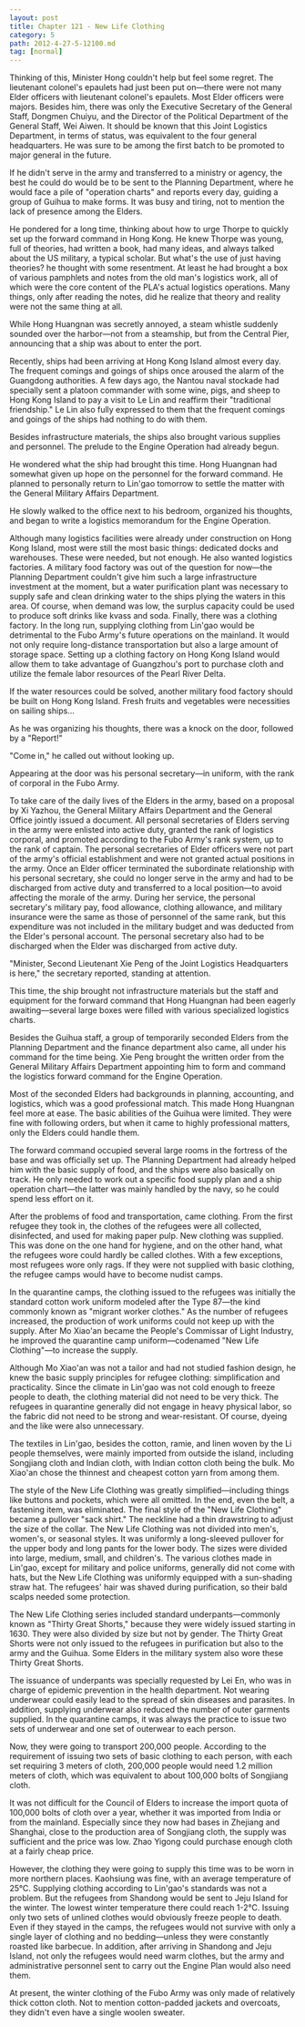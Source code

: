 ```yaml
---
layout: post
title: Chapter 121 - New Life Clothing
category: 5
path: 2012-4-27-5-12100.md
tag: [normal]
---
```


Thinking of this, Minister Hong couldn't help but feel some regret. The lieutenant colonel's epaulets had just been put on—there were not many Elder officers with lieutenant colonel's epaulets. Most Elder officers were majors. Besides him, there was only the Executive Secretary of the General Staff, Dongmen Chuiyu, and the Director of the Political Department of the General Staff, Wei Aiwen. It should be known that this Joint Logistics Department, in terms of status, was equivalent to the four general headquarters. He was sure to be among the first batch to be promoted to major general in the future.

If he didn't serve in the army and transferred to a ministry or agency, the best he could do would be to be sent to the Planning Department, where he would face a pile of "operation charts" and reports every day, guiding a group of Guihua to make forms. It was busy and tiring, not to mention the lack of presence among the Elders.

He pondered for a long time, thinking about how to urge Thorpe to quickly set up the forward command in Hong Kong. He knew Thorpe was young, full of theories, had written a book, had many ideas, and always talked about the US military, a typical scholar. But what's the use of just having theories? he thought with some resentment. At least he had brought a box of various pamphlets and notes from the old man's logistics work, all of which were the core content of the PLA's actual logistics operations. Many things, only after reading the notes, did he realize that theory and reality were not the same thing at all.

While Hong Huangnan was secretly annoyed, a steam whistle suddenly sounded over the harbor—not from a steamship, but from the Central Pier, announcing that a ship was about to enter the port.

Recently, ships had been arriving at Hong Kong Island almost every day. The frequent comings and goings of ships once aroused the alarm of the Guangdong authorities. A few days ago, the Nantou naval stockade had specially sent a platoon commander with some wine, pigs, and sheep to Hong Kong Island to pay a visit to Le Lin and reaffirm their "traditional friendship." Le Lin also fully expressed to them that the frequent comings and goings of the ships had nothing to do with them.

Besides infrastructure materials, the ships also brought various supplies and personnel. The prelude to the Engine Operation had already begun.

He wondered what the ship had brought this time. Hong Huangnan had somewhat given up hope on the personnel for the forward command. He planned to personally return to Lin'gao tomorrow to settle the matter with the General Military Affairs Department.

He slowly walked to the office next to his bedroom, organized his thoughts, and began to write a logistics memorandum for the Engine Operation.

Although many logistics facilities were already under construction on Hong Kong Island, most were still the most basic things: dedicated docks and warehouses. These were needed, but not enough. He also wanted logistics factories. A military food factory was out of the question for now—the Planning Department couldn't give him such a large infrastructure investment at the moment, but a water purification plant was necessary to supply safe and clean drinking water to the ships plying the waters in this area. Of course, when demand was low, the surplus capacity could be used to produce soft drinks like kvass and soda. Finally, there was a clothing factory. In the long run, supplying clothing from Lin'gao would be detrimental to the Fubo Army's future operations on the mainland. It would not only require long-distance transportation but also a large amount of storage space. Setting up a clothing factory on Hong Kong Island would allow them to take advantage of Guangzhou's port to purchase cloth and utilize the female labor resources of the Pearl River Delta.

If the water resources could be solved, another military food factory should be built on Hong Kong Island. Fresh fruits and vegetables were necessities on sailing ships...

As he was organizing his thoughts, there was a knock on the door, followed by a "Report!"

"Come in," he called out without looking up.

Appearing at the door was his personal secretary—in uniform, with the rank of corporal in the Fubo Army.

To take care of the daily lives of the Elders in the army, based on a proposal by Xi Yazhou, the General Military Affairs Department and the General Office jointly issued a document. All personal secretaries of Elders serving in the army were enlisted into active duty, granted the rank of logistics corporal, and promoted according to the Fubo Army's rank system, up to the rank of captain. The personal secretaries of Elder officers were not part of the army's official establishment and were not granted actual positions in the army. Once an Elder officer terminated the subordinate relationship with his personal secretary, she could no longer serve in the army and had to be discharged from active duty and transferred to a local position—to avoid affecting the morale of the army. During her service, the personal secretary's military pay, food allowance, clothing allowance, and military insurance were the same as those of personnel of the same rank, but this expenditure was not included in the military budget and was deducted from the Elder's personal account. The personal secretary also had to be discharged when the Elder was discharged from active duty.

"Minister, Second Lieutenant Xie Peng of the Joint Logistics Headquarters is here," the secretary reported, standing at attention.

This time, the ship brought not infrastructure materials but the staff and equipment for the forward command that Hong Huangnan had been eagerly awaiting—several large boxes were filled with various specialized logistics charts.

Besides the Guihua staff, a group of temporarily seconded Elders from the Planning Department and the finance department also came, all under his command for the time being. Xie Peng brought the written order from the General Military Affairs Department appointing him to form and command the logistics forward command for the Engine Operation.

Most of the seconded Elders had backgrounds in planning, accounting, and logistics, which was a good professional match. This made Hong Huangnan feel more at ease. The basic abilities of the Guihua were limited. They were fine with following orders, but when it came to highly professional matters, only the Elders could handle them.

The forward command occupied several large rooms in the fortress of the base and was officially set up. The Planning Department had already helped him with the basic supply of food, and the ships were also basically on track. He only needed to work out a specific food supply plan and a ship operation chart—the latter was mainly handled by the navy, so he could spend less effort on it.

After the problems of food and transportation, came clothing. From the first refugee they took in, the clothes of the refugees were all collected, disinfected, and used for making paper pulp. New clothing was supplied. This was done on the one hand for hygiene, and on the other hand, what the refugees wore could hardly be called clothes. With a few exceptions, most refugees wore only rags. If they were not supplied with basic clothing, the refugee camps would have to become nudist camps.

In the quarantine camps, the clothing issued to the refugees was initially the standard cotton work uniform modeled after the Type 87—the kind commonly known as "migrant worker clothes." As the number of refugees increased, the production of work uniforms could not keep up with the supply. After Mo Xiao'an became the People's Commissar of Light Industry, he improved the quarantine camp uniform—codenamed "New Life Clothing"—to increase the supply.

Although Mo Xiao'an was not a tailor and had not studied fashion design, he knew the basic supply principles for refugee clothing: simplification and practicality. Since the climate in Lin'gao was not cold enough to freeze people to death, the clothing material did not need to be very thick. The refugees in quarantine generally did not engage in heavy physical labor, so the fabric did not need to be strong and wear-resistant. Of course, dyeing and the like were also unnecessary.

The textiles in Lin'gao, besides the cotton, ramie, and linen woven by the Li people themselves, were mainly imported from outside the island, including Songjiang cloth and Indian cloth, with Indian cotton cloth being the bulk. Mo Xiao'an chose the thinnest and cheapest cotton yarn from among them.

The style of the New Life Clothing was greatly simplified—including things like buttons and pockets, which were all omitted. In the end, even the belt, a fastening item, was eliminated. The final style of the "New Life Clothing" became a pullover "sack shirt." The neckline had a thin drawstring to adjust the size of the collar. The New Life Clothing was not divided into men's, women's, or seasonal styles. It was uniformly a long-sleeved pullover for the upper body and long pants for the lower body. The sizes were divided into large, medium, small, and children's. The various clothes made in Lin'gao, except for military and police uniforms, generally did not come with hats, but the New Life Clothing was uniformly equipped with a sun-shading straw hat. The refugees' hair was shaved during purification, so their bald scalps needed some protection.

The New Life Clothing series included standard underpants—commonly known as "Thirty Great Shorts," because they were widely issued starting in 1630. They were also divided by size but not by gender. The Thirty Great Shorts were not only issued to the refugees in purification but also to the army and the Guihua. Some Elders in the military system also wore these Thirty Great Shorts.

The issuance of underpants was specially requested by Lei En, who was in charge of epidemic prevention in the health department. Not wearing underwear could easily lead to the spread of skin diseases and parasites. In addition, supplying underwear also reduced the number of outer garments supplied. In the quarantine camps, it was always the practice to issue two sets of underwear and one set of outerwear to each person.

Now, they were going to transport 200,000 people. According to the requirement of issuing two sets of basic clothing to each person, with each set requiring 3 meters of cloth, 200,000 people would need 1.2 million meters of cloth, which was equivalent to about 100,000 bolts of Songjiang cloth.

It was not difficult for the Council of Elders to increase the import quota of 100,000 bolts of cloth over a year, whether it was imported from India or from the mainland. Especially since they now had bases in Zhejiang and Shanghai, close to the production area of Songjiang cloth, the supply was sufficient and the price was low. Zhao Yigong could purchase enough cloth at a fairly cheap price.

However, the clothing they were going to supply this time was to be worn in more northern places. Kaohsiung was fine, with an average temperature of 25°C. Supplying clothing according to Lin'gao's standards was not a problem. But the refugees from Shandong would be sent to Jeju Island for the winter. The lowest winter temperature there could reach 1-2°C. Issuing only two sets of unlined clothes would obviously freeze people to death. Even if they stayed in the camps, the refugees would not survive with only a single layer of clothing and no bedding—unless they were constantly roasted like barbecue. In addition, after arriving in Shandong and Jeju Island, not only the refugees would need warm clothes, but the army and administrative personnel sent to carry out the Engine Plan would also need them.

At present, the winter clothing of the Fubo Army was only made of relatively thick cotton cloth. Not to mention cotton-padded jackets and overcoats, they didn't even have a single woolen sweater.